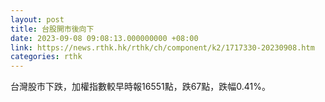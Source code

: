 ```yaml
---
layout: post
title: 台股開市後向下
date: 2023-09-08 09:08:13.000000000 +08:00
link: https://news.rthk.hk/rthk/ch/component/k2/1717330-20230908.htm
categories: rthk
---
```


台灣股市下跌，加權指數較早時報16551點，跌67點，跌幅0.41%。
